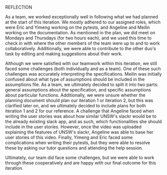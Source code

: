 REFLECTION

As a team, we worked exceptionally well in following what we had planned at the start of this iteration. We mostly adhered to our assigned roles, which were Eric and Yimeng working on the pytests, and Angeline and Meilin working on the documentation. As mentioned in the plan, we did meet on Mondays and Thursdays (for two hours each), and we used this time to check in with where the other members of the team were up to and to work collaboratively. Additionally, we were able to contribute to the other duo's task by editing and making suggestions about their work.

Although we were satisfied with our teamwork within this iteration, we still faced some challenges (both individually and as a team). One of these such challenges was accurately interpreting the specifications. Meilin was initially confused about what type of assumptions should be included in the assumptions file. As a team, we ultimately decided to split it into two parts: general assumptions about the specification, and specific assumptions about particular functions. Additionally, we were unsure whether the planning document should plan our iteration 1 or iteration 2, but this was clarified later on, and we ultimately decided to include plans for both iteration 1 and 2 for our reference. A challenge that Angeline faced when writing the user stories was about how similar UNSW's slackr would be to the already existing slack app, and as such, which functionalities she should include in the user stories. However, once the video was uploaded explaining the features of UNSW's slackr, Angeline was able to base her user stories of this video. Finally, Yimeng and Eric faced some complications when writing their pytests, but they were able to resolve these by asking our tutor questions and attending the help session.

Ultimately, our team did face some challenges, but we were able to work through these cooperatively and are happy with our final outcome for this iteration.
